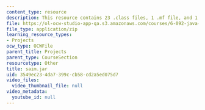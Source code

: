 ```yaml
---
content_type: resource
description: This resource contains 23 .class files, 1 .mf file, and 1 .txt file.
file: https://ol-ocw-studio-app-qa.s3.amazonaws.com/courses/6-092-java-preparation-for-6-170-january-iap-2006/3549ec234da7399ccb58cd2a5ed075d7_saim.jar
file_type: application/zip
learning_resource_types:
- Projects
ocw_type: OCWFile
parent_title: Projects
parent_type: CourseSection
resourcetype: Other
title: saim.jar
uid: 3549ec23-4da7-399c-cb58-cd2a5ed075d7
video_files:
  video_thumbnail_file: null
video_metadata:
  youtube_id: null
---
```

